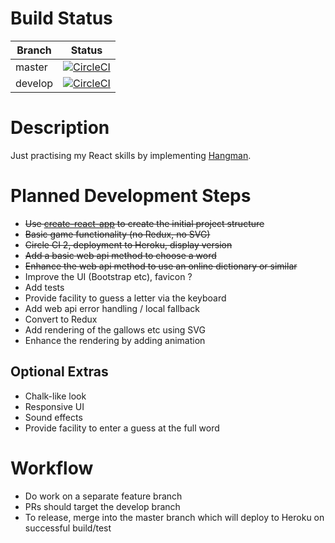 # Build Status

Branch  | Status
------  | ------
master  | [![CircleCI](https://circleci.com/gh/taylorjg/hangman/tree/master.svg?style=svg)](https://circleci.com/gh/taylorjg/hangman/tree/master)
develop | [![CircleCI](https://circleci.com/gh/taylorjg/hangman/tree/develop.svg?style=svg)](https://circleci.com/gh/taylorjg/hangman/tree/develop)

# Description

Just practising my React skills by implementing [Hangman](https://en.wikipedia.org/wiki/Hangman_(game)).

# Planned Development Steps

* ~~Use [create-react-app](https://github.com/facebookincubator/create-react-app) to create the initial project structure~~
* ~~Basic game functionality (no Redux, no SVG)~~
* ~~Circle CI 2, deployment to Heroku, display version~~
* ~~Add a basic web api method to choose a word~~
* ~~Enhance the web api method to use an online dictionary or similar~~
* Improve the UI (Bootstrap etc), favicon ?
* Add tests
* Provide facility to guess a letter via the keyboard
* Add web api error handling / local fallback
* Convert to Redux
* Add rendering of the gallows etc using SVG
* Enhance the rendering by adding animation

## Optional Extras

* Chalk-like look
* Responsive UI
* Sound effects
* Provide facility to enter a guess at the full word

# Workflow

* Do work on a separate feature branch
* PRs should target the develop branch
* To release, merge into the master branch which will deploy to Heroku on successful build/test
